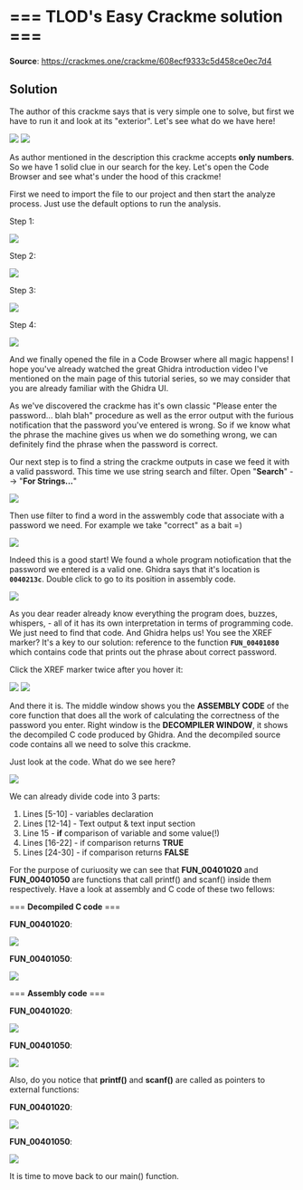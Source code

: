 # === TLOD's Easy Crackme solution ===

**Source**: https://crackmes.one/crackme/608ecf9333c5d458ce0ec7d4

## Solution

The author of this crackme says that is very simple one to solve, but first we have to run it and look at its "exterior". Let's see what do we have here!

<img src = "https://github.com/Marco888Space/Reverse-Engineering-crackmes-with-Ghidra/blob/main/solutions/crackme_1/1.PNG">
<img src = "https://github.com/Marco888Space/Reverse-Engineering-crackmes-with-Ghidra/blob/main/solutions/crackme_1/2.PNG">

As author mentioned in the description this crackme accepts **only numbers**. So we have 1 solid clue in our search for the key. Let's open the Code Browser and see what's under the hood of this crackme!

First we need to import the file to our project and then start the analyze process. Just use the default options to run the analysis.

Step 1:

<img src = "https://github.com/Marco888Space/Reverse-Engineering-crackmes-with-Ghidra/blob/main/solutions/crackme_1/3.PNG">

Step 2:

<img src = "https://github.com/Marco888Space/Reverse-Engineering-crackmes-with-Ghidra/blob/main/solutions/crackme_1/4.PNG">

Step 3:

<img src = "https://github.com/Marco888Space/Reverse-Engineering-crackmes-with-Ghidra/blob/main/solutions/crackme_1/5.PNG">

Step 4:

<img src = "https://github.com/Marco888Space/Reverse-Engineering-crackmes-with-Ghidra/blob/main/solutions/crackme_1/6.PNG">

And we finally opened the file in a Code Browser where all magic happens! I hope you've already watched the great Ghidra introduction video I've mentioned on the main page of this tutorial series, so we may consider that you are already familiar with the Ghidra UI.

As we've discovered the crackme has it's own classic "Please enter the password... blah blah" procedure as well as the error output with the furious notification that the password you've entered is wrong. So if we know what the phrase the machine gives us when we do something wrong, we can definitely find the phrase when the password is correct.

Our next step is to find a string the crackme outputs in case we feed it with a valid password. This time we use string search and filter.
Open "**Search**" --> "**For Strings...**"

<img src = "https://github.com/Marco888Space/Reverse-Engineering-crackmes-with-Ghidra/blob/main/solutions/crackme_1/7.png">

Then use filter to find a word in the asswembly code that associate with a password we need. For example we take "correct" as a bait =)

<img src = "https://github.com/Marco888Space/Reverse-Engineering-crackmes-with-Ghidra/blob/main/solutions/crackme_1/8.PNG">

Indeed this is a good start! We found a whole program notiofication that the password we entered is a valid one. Ghidra says that it's location is **```0040213c```**. Double click to go to its position in assembly code.

<img src = "https://github.com/Marco888Space/Reverse-Engineering-crackmes-with-Ghidra/blob/main/solutions/crackme_1/9.PNG">

As you dear reader already know everything the program does, buzzes, whispers, - all of it has its own interpretation in terms of programming code. We just need to find that code. And Ghidra helps us! You see the XREF marker? It's a key to our solution: reference to the function **```FUN_00401080```** which contains code that prints out the phrase about correct password.

Click the XREF marker twice after you hover it:

<img src = "https://github.com/Marco888Space/Reverse-Engineering-crackmes-with-Ghidra/blob/main/solutions/crackme_1/10.png">

<img src = "https://github.com/Marco888Space/Reverse-Engineering-crackmes-with-Ghidra/blob/main/solutions/crackme_1/11.PNG">

And there it is. The middle window shows you the **ASSEMBLY CODE** of the core function that does all the work of calculating the correctness of the password you enter. Right window is the **DECOMPILER WINDOW**, it shows the decompiled C code produced by Ghidra. And the decompiled source code contains all we need to solve this crackme.

Just look at the code. What do we see here?

<img src = "https://github.com/Marco888Space/Reverse-Engineering-crackmes-with-Ghidra/blob/main/solutions/crackme_1/12.PNG">

We can already divide code into 3 parts:
1. Lines [5-10] - variables declaration
2. Lines [12-14] - Text output & text input section
3. Line 15 - **if** comparison of variable and some value(!)
4. Lines [16-22] - if comparison returns **TRUE**
5. Lines [24-30] - if comparison returns **FALSE**

For the purpose of curiuosity we can see that **FUN_00401020** and **FUN_00401050** are functions that call printf() and scanf() inside them respectively. Have a look at assembly and C code of these two fellows:

=== **Decompiled C code** ===

**FUN_00401020**:

<img src = "https://github.com/Marco888Space/Reverse-Engineering-crackmes-with-Ghidra/blob/main/solutions/crackme_1/13.PNG">

**FUN_00401050**:

<img src = "https://github.com/Marco888Space/Reverse-Engineering-crackmes-with-Ghidra/blob/main/solutions/crackme_1/14.PNG">

=== **Assembly code** ===

**FUN_00401020**:

<img src = "https://github.com/Marco888Space/Reverse-Engineering-crackmes-with-Ghidra/blob/main/solutions/crackme_1/15.PNG">

**FUN_00401050**:

<img src = "https://github.com/Marco888Space/Reverse-Engineering-crackmes-with-Ghidra/blob/main/solutions/crackme_1/16.PNG">

Also, do you notice that **printf()** and **scanf()** are called as pointers to external functions:

**FUN_00401020**:

<img src = "https://github.com/Marco888Space/Reverse-Engineering-crackmes-with-Ghidra/blob/main/solutions/crackme_1/17.PNG">

**FUN_00401050**:

<img src = "https://github.com/Marco888Space/Reverse-Engineering-crackmes-with-Ghidra/blob/main/solutions/crackme_1/18.PNG">

It is time to move back to our main() function. 
